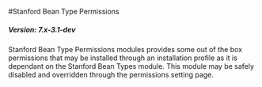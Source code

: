 #Stanford Bean Type Permissions
##### Version: 7.x-3.1-dev

Stanford Bean Type Permissions modules provides some out of the box permissions that may be installed through an installation profile as it is dependant on the Stanford Bean Types module. This module may be safely disabled and overridden through the permissions setting page.
